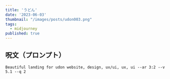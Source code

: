 ```yaml
---
title: 'うどん'
date: '2023-06-03'
thumbnail: "/images/posts/udon003.png"
tags:
  - midjourney
published: true
---
```


## 呪文（プロンプト）
```
Beautiful landing for udon website, design, ux/ui, ux, ui --ar 3:2 --v 5.1 --q 2
```